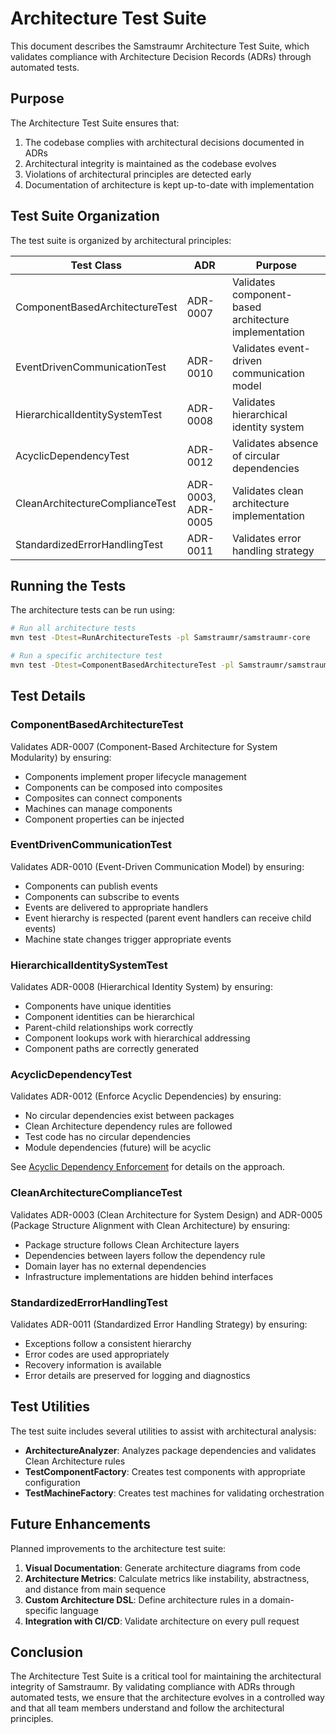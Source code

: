 # Architecture Test Suite

This document describes the Samstraumr Architecture Test Suite, which validates compliance with Architecture Decision Records (ADRs) through automated tests.

## Purpose

The Architecture Test Suite ensures that:

1. The codebase complies with architectural decisions documented in ADRs
2. Architectural integrity is maintained as the codebase evolves
3. Violations of architectural principles are detected early
4. Documentation of architecture is kept up-to-date with implementation

## Test Suite Organization

The test suite is organized by architectural principles:

| Test Class | ADR | Purpose |
|------------|-----|---------|
| ComponentBasedArchitectureTest | ADR-0007 | Validates component-based architecture implementation |
| EventDrivenCommunicationTest | ADR-0010 | Validates event-driven communication model |
| HierarchicalIdentitySystemTest | ADR-0008 | Validates hierarchical identity system |
| AcyclicDependencyTest | ADR-0012 | Validates absence of circular dependencies |
| CleanArchitectureComplianceTest | ADR-0003, ADR-0005 | Validates clean architecture implementation |
| StandardizedErrorHandlingTest | ADR-0011 | Validates error handling strategy |

## Running the Tests

The architecture tests can be run using:

```bash
# Run all architecture tests
mvn test -Dtest=RunArchitectureTests -pl Samstraumr/samstraumr-core

# Run a specific architecture test
mvn test -Dtest=ComponentBasedArchitectureTest -pl Samstraumr/samstraumr-core
```

## Test Details

### ComponentBasedArchitectureTest

Validates ADR-0007 (Component-Based Architecture for System Modularity) by ensuring:

- Components implement proper lifecycle management
- Components can be composed into composites
- Composites can connect components
- Machines can manage components
- Component properties can be injected

### EventDrivenCommunicationTest

Validates ADR-0010 (Event-Driven Communication Model) by ensuring:

- Components can publish events
- Components can subscribe to events
- Events are delivered to appropriate handlers
- Event hierarchy is respected (parent event handlers can receive child events)
- Machine state changes trigger appropriate events

### HierarchicalIdentitySystemTest

Validates ADR-0008 (Hierarchical Identity System) by ensuring:

- Components have unique identities
- Component identities can be hierarchical
- Parent-child relationships work correctly
- Component lookups work with hierarchical addressing
- Component paths are correctly generated

### AcyclicDependencyTest

Validates ADR-0012 (Enforce Acyclic Dependencies) by ensuring:

- No circular dependencies exist between packages
- Clean Architecture dependency rules are followed
- Test code has no circular dependencies
- Module dependencies (future) will be acyclic

See [Acyclic Dependency Enforcement](acyclic-dependency-enforcement.md) for details on the approach.

### CleanArchitectureComplianceTest

Validates ADR-0003 (Clean Architecture for System Design) and ADR-0005 (Package Structure Alignment with Clean Architecture) by ensuring:

- Package structure follows Clean Architecture layers
- Dependencies between layers follow the dependency rule
- Domain layer has no external dependencies
- Infrastructure implementations are hidden behind interfaces

### StandardizedErrorHandlingTest

Validates ADR-0011 (Standardized Error Handling Strategy) by ensuring:

- Exceptions follow a consistent hierarchy
- Error codes are used appropriately
- Recovery information is available
- Error details are preserved for logging and diagnostics

## Test Utilities

The test suite includes several utilities to assist with architectural analysis:

- **ArchitectureAnalyzer**: Analyzes package dependencies and validates Clean Architecture rules
- **TestComponentFactory**: Creates test components with appropriate configuration
- **TestMachineFactory**: Creates test machines for validating orchestration

## Future Enhancements

Planned improvements to the architecture test suite:

1. **Visual Documentation**: Generate architecture diagrams from code
2. **Architecture Metrics**: Calculate metrics like instability, abstractness, and distance from main sequence
3. **Custom Architecture DSL**: Define architecture rules in a domain-specific language
4. **Integration with CI/CD**: Validate architecture on every pull request

## Conclusion

The Architecture Test Suite is a critical tool for maintaining the architectural integrity of Samstraumr. By validating compliance with ADRs through automated tests, we ensure that the architecture evolves in a controlled way and that all team members understand and follow the architectural principles.